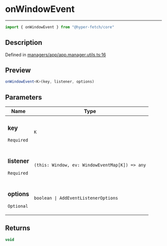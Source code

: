 

# onWindowEvent

<div class="api-docs__separator" data-reactroot="">

---

</div><div class="api-docs__import" data-reactroot="">

```ts
import { onWindowEvent } from "@hyper-fetch/core"
```

</div><div class="api-docs__section">

## Description

</div><div class="api-docs__description"><span class="api-docs__do-not-parse">



</span></div><p class="api-docs__definition">

Defined in [managers/app/app.manager.utils.ts:16](https://github.com/BetterTyped/hyper-fetch/blob/0bdb96c0/packages/core/src/managers/app/app.manager.utils.ts#L16)

</p><div class="api-docs__section">

## Preview

</div><div class="api-docs__preview fn">

```ts
onWindowEvent<K>(key, listener, options)
```

</div><div class="api-docs__section">

## Parameters

</div><div class="api-docs__parameters"><table><thead><tr><th>Name</th><th>Type</th></tr></thead><tbody><tr param-data="key"><td class="api-docs__param-name required">

### key 

`Required`

</td><td class="api-docs__param-type">

`K`

</td></tr><tr param-data="listener"><td class="api-docs__param-name required">

### listener 

`Required`

</td><td class="api-docs__param-type">

`(this: Window, ev: WindowEventMap[K]) => any`

</td></tr><tr param-data="options"><td class="api-docs__param-name optional">

### options 

`Optional`

</td><td class="api-docs__param-type">

`boolean | AddEventListenerOptions`

</td></tr></tbody></table></div><div class="api-docs__section">

## Returns

</div><div class="api-docs__returns">

```ts
void
```

</div>